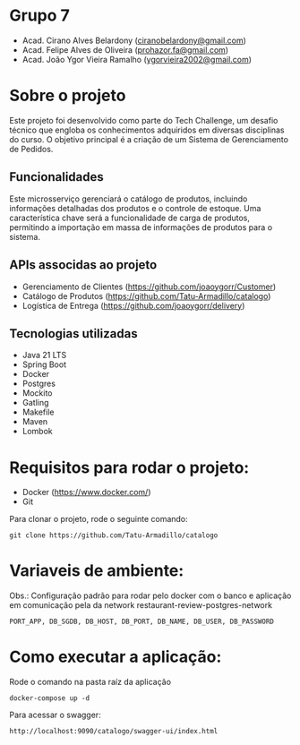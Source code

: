 # Grupo 7
- Acad. Cirano Alves Belardony (ciranobelardony@gmail.com)
- Acad. Felipe Alves de Oliveira (prohazor.fa@gmail.com)
- Acad. João Ygor Vieira Ramalho (ygorvieira2002@gmail.com)

# Sobre o projeto
Este projeto foi desenvolvido como parte do Tech Challenge, um desafio técnico que engloba os conhecimentos adquiridos em diversas disciplinas do curso. O objetivo principal é a criação de um Sistema de Gerenciamento de Pedidos.

## Funcionalidades
Este microsserviço gerenciará o catálogo de
produtos, incluindo informações detalhadas dos produtos e o controle de
estoque. Uma característica chave será a funcionalidade de carga de
produtos, permitindo a importação em massa de informações de produtos
para o sistema.

## APIs associdas ao projeto
- Gerenciamento de Clientes (https://github.com/joaoygorr/Customer)
- Catálogo de Produtos (https://github.com/Tatu-Armadillo/catalogo)
- Logística de Entrega (https://github.com/joaoygorr/delivery)

## Tecnologias utilizadas
- Java 21 LTS
- Spring Boot
- Docker
- Postgres
- Mockito
- Gatling
- Makefile
- Maven
- Lombok

# Requisitos para rodar o projeto:
* Docker (https://www.docker.com/)
* Git

Para clonar o projeto, rode o seguinte comando:
```
git clone https://github.com/Tatu-Armadillo/catalogo
```

# Variaveis de ambiente:
Obs.: Configuração padrão para rodar pelo docker com o banco e aplicação em comunicação pela da network restaurant-review-postgres-network 
```
PORT_APP, DB_SGDB, DB_HOST, DB_PORT, DB_NAME, DB_USER, DB_PASSWORD
```

# Como executar a aplicação:
Rode o comando na pasta raíz da aplicação
```
docker-compose up -d
```

Para acessar o swagger:
```
http://localhost:9090/catalogo/swagger-ui/index.html
```
